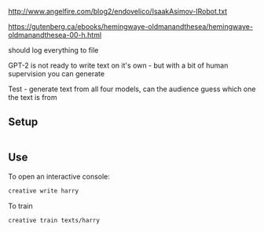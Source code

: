 http://www.angelfire.com/blog2/endovelico/IsaakAsimov-IRobot.txt

https://gutenberg.ca/ebooks/hemingwaye-oldmanandthesea/hemingwaye-oldmanandthesea-00-h.html

should log everything to file



GPT-2 is not ready to write text on it's own - but with a bit of human supervision you can generate

Test - generate text from all four models, can the audience guess which one the text is from

## Setup

```bash

```

## Use

To open an interactive console:

```bash
creative write harry
```

To train

```bash
creative train texts/harry
```


